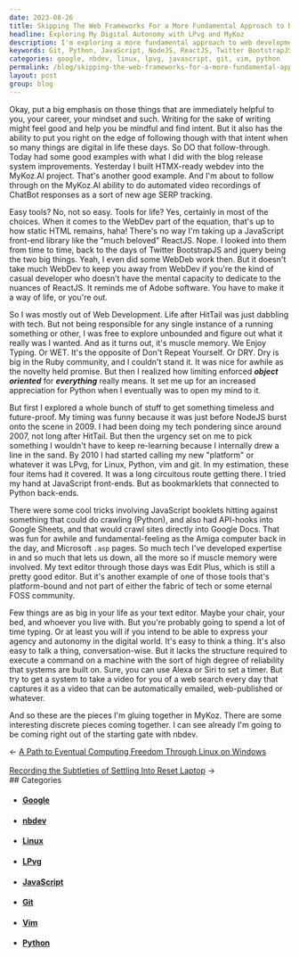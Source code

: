 ```yaml
---
date: 2023-08-26
title: Skipping The Web Frameworks For a More Fundamental Approach to Dev
headline: Exploring My Digital Autonomy with LPvg and MyKoz
description: I'm exploring a more fundamental approach to web development, skipping the web frameworks and focusing on muscle memory, Linux, Python, vim, and git. I'm combining these tools to create the MyKoz project, an automated video recording system of ChatBot responses. I'm also utilizing nbdev to help me with this project.
keywords: Git, Python, JavaScript, NodeJS, ReactJS, Twitter BootstrapJS, jquery, Adobe, HitTail, WET, DRY, Object Oriented, LPvg, Linux, vim, Google Sheets, Google Docs, Edit Plus, Alexa, Siri, MyKoz, nbdev
categories: google, nbdev, linux, lpvg, javascript, git, vim, python
permalink: /blog/skipping-the-web-frameworks-for-a-more-fundamental-approach-to-dev/
layout: post
group: blog
---
```



Okay, put a big emphasis on those things that are immediately helpful to you,
your career, your mindset and such. Writing for the sake of writing might feel
good and help you be mindful and find intent. But it also has the ability to
put you right on the edge of following though with that intent when so many
things are digital in life these days. So DO that follow-through. Today had
some good examples with what I did with the blog release system improvements.
Yesterday I built HTMX-ready webdev into the MyKoz.AI project. That's another
good example. And I'm about to follow through on the MyKoz.AI ability to do
automated video recordings of ChatBot responses as a sort of new age SERP
tracking.

Easy tools? No, not so easy. Tools for life? Yes, certainly in most of the
choices. When it comes to the WebDev part of the equation, that's up to how
static HTML remains, haha! There's no way I'm taking up a JavaScript front-end
library like the "much beloved" ReactJS. Nope. I looked into them from time to
time, back to the days of Twitter BootstrapJS and jquery being the two big
things. Yeah, I even did some WebDeb work then. But it doesn't take much WebDev
to keep you away from WebDev if you're the kind of casual developer who doesn't
have the mental capacity to dedicate to the nuances of ReactJS. It reminds me
of Adobe software. You have to make it a way of life, or you're out.

So I was mostly out of Web Development. Life after HitTail was just dabbling
with tech. But not being responsible for any single instance of a running
something or other, I was free to explore unbounded and figure out what it
really was I wanted. And as it turns out, it's muscle memory. We Enjoy Typing.
Or WET. It's the opposite of Don't Repeat Yourself. Or DRY. Dry is big in the
Ruby community, and I couldn't stand it. It was nice for awhile as the novelty
held promise. But then I realized how limiting enforced ***object oriented***
for ***everything*** really means. It set me up for an increased appreciation
for Python when I eventually was to open my mind to it.

But first I explored a whole bunch of stuff to get something timeless and
future-proof. My timing was funny because it was just before NodeJS burst onto
the scene in 2009. I had been doing my tech pondering since around 2007, not
long after HitTail. But then the urgency set on me to pick something I wouldn't
have to keep re-learning because I internally drew a line in the sand. By 2010
I had started calling my new "platform" or whatever it was LPvg, for Linux,
Python, vim and git. In my estimation, these four items had it covered. It was
a long circuitous route getting there. I tried my hand at JavaScript
front-ends. But as bookmarklets that connected to Python back-ends. 

There were some cool tricks involving JavaScript booklets hitting against
something that could do crawling (Python), and also had API-hooks into Google
Sheets, and that would crawl sites directly into Google Docs. That was fun for
awhile and fundamental-feeling as the Amiga computer back in the day, and
Microsoft `.asp` pages. So much tech I've developed expertise in and so much
that lets us down, all the more so if muscle memory were involved. My text
editor through those days was Edit Plus, which is still a pretty good editor.
But it's another example of one of those tools that's platform-bound and not
part of either the fabric of tech or some eternal FOSS community. 

Few things are as big in your life as your text editor. Maybe your chair, your
bed, and whoever you live with. But you're probably going to spend a lot of
time typing. Or at least you will if you intend to be able to express your
agency and autonomy in the digital world. It's easy to think a thing. It's also
easy to talk a thing, conversation-wise. But it lacks the structure required to
execute a command on a machine with the sort of high degree of reliability that
systems are built on. Sure, you can use Alexa or Siri to set a timer. But try
to get a system to take a video for you of a web search every day that captures
it as a video that can be automatically emailed, web-published or whatever.

And so these are the pieces I'm gluing together in MyKoz. There are some
interesting discrete pieces coming together. I can see already I'm going to be
coming right out of the starting gate with nbdev. 

<div class="arrow-links"><div class="post-nav-prev"><span class="arrow">&larr;&nbsp;</span><a href="/blog/a-path-to-eventual-computing-freedom-through-linux-on-windows/">A Path to Eventual Computing Freedom Through Linux on Windows</a></div> &nbsp; <div class="post-nav-next"><a href="/blog/recording-the-subtleties-of-settling-into-reset-laptop/">Recording the Subtleties of Settling Into Reset Laptop</a><span class="arrow">&nbsp;&rarr;</span></div></div>
## Categories

<ul>
<li><h4><a href='/google/'>Google</a></h4></li>
<li><h4><a href='/nbdev/'>nbdev</a></h4></li>
<li><h4><a href='/linux/'>Linux</a></h4></li>
<li><h4><a href='/lpvg/'>LPvg</a></h4></li>
<li><h4><a href='/javascript/'>JavaScript</a></h4></li>
<li><h4><a href='/git/'>Git</a></h4></li>
<li><h4><a href='/vim/'>Vim</a></h4></li>
<li><h4><a href='/python/'>Python</a></h4></li></ul>
